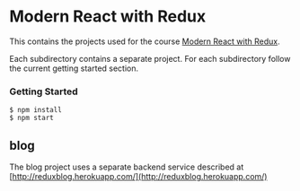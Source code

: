 # Modern React with Redux

This contains the projects used for the course [Modern React with Redux](https://www.udemy.com/react-redux/).

Each subdirectory contains a separate project. For each subdirectory follow the current getting started section.

### Getting Started

    $ npm install
    $ npm start

## blog

The blog project uses a separate backend service described at [http://reduxblog.herokuapp.com/](http://reduxblog.herokuapp.com/)
